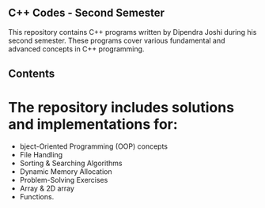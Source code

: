 ## C++ Codes - Second Semester

This repository contains C++ programs written by Dipendra Joshi during his second semester. These programs cover various fundamental and advanced concepts in C++ programming.

## Contents

# The repository includes solutions and implementations for:
* bject-Oriented Programming (OOP) concepts
* File Handling
* Sorting & Searching Algorithms
* Dynamic Memory Allocation
* Problem-Solving Exercises
* Array & 2D array
* Functions.

